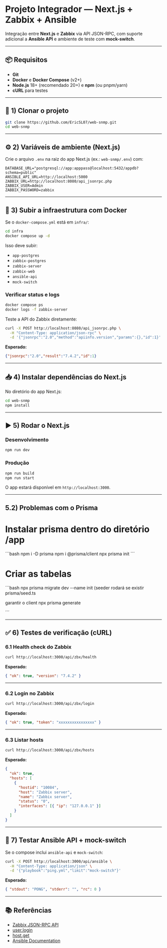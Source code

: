 # Projeto Integrador — Next.js + Zabbix + Ansible

Integração entre **Next.js** e **Zabbix** via API JSON-RPC, com suporte adicional a **Ansible API** e ambiente de teste com **mock-switch**.  

---

## 📦 Requisitos

- **Git**
- **Docker** e **Docker Compose** (v2+)
- **Node.js** 18+ (recomendado 20+) e **npm** (ou pnpm/yarn)
- **cURL** para testes

---

## 🚀 1) Clonar o projeto

```bash
git clone https://github.com/EricSL07/web-snmp.git
cd web-snmp
````

---

## ⚙️ 2) Variáveis de ambiente (Next.js)

Crie o arquivo `.env` na raiz do app Next.js (ex.: `web-snmp/.env`) com:

```env
DATABASE_URL="postgresql://app:apppass@localhost:5432/appdb?schema=public"
ANSIBLE_API_URL=http://localhost:5000
ZABBIX_URL=http://localhost:8080/api_jsonrpc.php
ZABBIX_USER=Admin
ZABBIX_PASSWORD=zabbix

```

---

## 🐳 3) Subir a infraestrutura com Docker

Se o `docker-compose.yml` está em `infra/`:

```bash
cd infra
docker compose up -d
```

Isso deve subir:

* `app-postgres` 
* `zabbix-postgres`
* `zabbix-server`
* `zabbix-web` 
* `ansible-api` 
* `mock-switch` 

### Verificar status e logs

```bash
docker compose ps
docker logs -f zabbix-server
```

Teste a API do Zabbix diretamente:

```bash
curl -X POST http://localhost:8080/api_jsonrpc.php \
  -H "Content-Type: application/json-rpc" \
  -d '{"jsonrpc":"2.0","method":"apiinfo.version","params":{},"id":1}'
```

**Esperado:**

```json
{"jsonrpc":"2.0","result":"7.4.2","id":1}
```

---

## 📥 4) Instalar dependências do Next.js

No diretório do app Next.js:

```bash
cd web-snmp
npm install
```

---

## ▶️ 5) Rodar o Next.js

### Desenvolvimento

```bash
npm run dev
```

### Produção

```bash
npm run build
npm run start
```

O app estará disponível em `http://localhost:3000`.

---
## 5.2) Problemas com o Prisma
# Instalar prisma dentro do diretório /app

´´´bash
npm i -D prisma
npm i @prisma/client
npx prisma init
´´´

# Criar as tabelas

´´´bash
npx prisma migrate dev --name init
(seeder rodará se existir prisma/seed.ts

garantir o client
npx prisma generate

´´´

---
## ✅ 6) Testes de verificação (cURL)

### 6.1 Health check do Zabbix

```bash
curl http://localhost:3000/api/zbx/health
```

**Esperado:**

```json
{ "ok": true, "version": "7.4.2" }
```

---

### 6.2 Login no Zabbix

```bash
curl http://localhost:3000/api/zbx/login
```

**Esperado:**

```json
{ "ok": true, "token": "xxxxxxxxxxxxxxxx" }
```

---

### 6.3 Listar hosts

```bash
curl http://localhost:3000/api/zbx/hosts
```

**Esperado:**

```json
{
  "ok": true,
  "hosts": [
    {
      "hostid": "10084",
      "host": "Zabbix server",
      "name": "Zabbix server",
      "status": "0",
      "interfaces": [{ "ip": "127.0.0.1" }]
    }
  ]
}
```

---

## 🔧 7) Testar Ansible API + mock-switch

Se o compose inclui `ansible-api` e `mock-switch`:

```bash
curl -X POST http://localhost:3000/api/ansible \
  -H "Content-Type: application/json" \
  -d '{"playbook":"ping.yml","limit":"mock-switch"}'
```

**Esperado:**

```json
{ "stdout": "PONG", "stderr": "", "rc": 0 }
```

---

## 📚 Referências

* [Zabbix JSON-RPC API](https://www.zabbix.com/documentation/current/en/manual/api)
* [user.login](https://www.zabbix.com/documentation/current/en/manual/api/reference/user/login)
* [host.get](https://www.zabbix.com/documentation/current/en/manual/api/reference/host/get)
* [Ansible Documentation](https://docs.ansible.com/)
